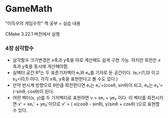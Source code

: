 # GameMath
"이득우의 게임수학" 책 공부 + 실습 내용

CMake 3.22.1 버전에서 실행

### 4장 삼각함수
- 삼각함수 크기변경은 x축과 y축을 따로 계산해도 쉽게 구현 가능. 하지만 회전은 x축과 y축을 동시에 게산해야함.
- 실벡터 공간 R²는 두 표준기저벡터 e₁와 e₂를 기저로 둔 공간이다. (e₁=(1,0) 이고 e₂=(0,1) 이다. 각각 x축, y축을 표현한다고 볼 수도 있다.)
- 만약 반시계 방향으로 θ만큼 회전한다면 e₁는 e₁'=(cosθ, sinθ)이 되고, e₂는 e₂'=(-sinθ, cosθ)이 된다.
- 어떤 벡터(x, y)를 두 기저벡터로 표현하면 v = xe₁ + ye₂ 이다. 이 벡터를 회전시키면 v' = xe₁' + ye₂'이므로 v' = ( x(cosθ - sinθ), y(sinθ + cosθ) )으로 표현할 수 있다.
